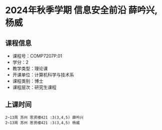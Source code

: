 # 2024年秋季学期 信息安全前沿 薛吟兴, 杨威






## 课程信息

- 课程号：COMP7207P.01
- 学分：2
- 教学类型：理论课
- 开课单位：计算机科学与技术系
- 课程类别：博士
- 课程层次：研究生课程

## 上课时间

```
2~13周 苏州 思贤楼421 :3(3,4,5) 薛吟兴
2~13周 苏州 思贤楼421 :3(3,4,5) 杨威
```

